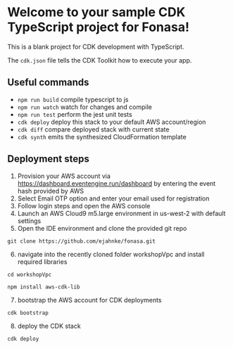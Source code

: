 # Welcome to your sample CDK TypeScript project for Fonasa!

This is a blank project for CDK development with TypeScript.

The `cdk.json` file tells the CDK Toolkit how to execute your app.

## Useful commands

* `npm run build`   compile typescript to js
* `npm run watch`   watch for changes and compile
* `npm run test`    perform the jest unit tests
* `cdk deploy`      deploy this stack to your default AWS account/region
* `cdk diff`        compare deployed stack with current state
* `cdk synth`       emits the synthesized CloudFormation template

## Deployment steps

1. Provision your AWS account via https://dashboard.eventengine.run/dashboard by entering the event hash provided by AWS
2. Select Email OTP option and enter your email used for registration
3. Follow login steps and open the AWS console
4. Launch an AWS Cloud9 m5.large environment in us-west-2 with default settings
5. Open the IDE environment and clone the provided git repo
```
git clone https://github.com/ejahnke/fonasa.git
```
6. navigate into the recently cloned folder workshopVpc and install required libraries
```
cd workshopVpc
```
```
npm install aws-cdk-lib
```
7. bootstrap the AWS account for CDK deployments
```
cdk bootstrap
```
8. deploy the CDK stack
```
cdk deploy
```
